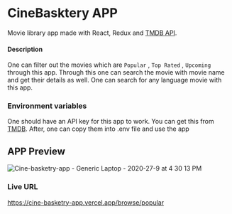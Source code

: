 # CineBasktery APP
Movie library app made with React, Redux and [TMDB API](https://developers.themoviedb.org/3/getting-started/introduction).

#### Description
One can filter out the movies which are `Popular` , `Top Rated` , `Upcoming` through this app. Through
 this one can search the movie with movie name and get their details as well. One can search for any language movie with this app.
 
### Environment variables
One should have an API key for this app to work. You can get this from [TMDB](https://www.themoviedb.org/documentation/api). 
After, one can copy them into .env file and use the app

## APP Preview
![Cine-basketry-app - Generic Laptop - 2020-27-9 at 4 30 13 PM](https://user-images.githubusercontent.com/65386350/94363616-0830f580-00e1-11eb-9ffb-9dffcd9239e9.jpg)



### Live URL
https://cine-basketry-app.vercel.app/browse/popular

